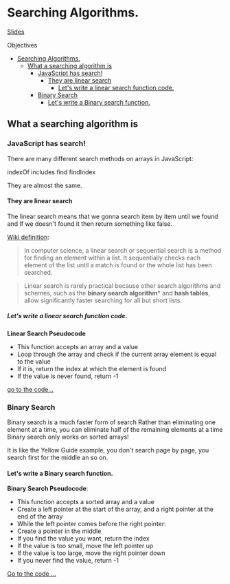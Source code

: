 # Searching Algorithms.

[Slides](https://cs.slides.com/colt_steele/tries-21)

Objectives

- [Searching Algorithms.](#searching-algorithms)
  - [What a searching algorithm is](#what-a-searching-algorithm-is)
    - [JavaScript has search!](#javascript-has-search)
      - [They are linear search](#they-are-linear-search)
        - [Let's write a linear search function code.](#lets-write-a-linear-search-function-code)
    - [Binary Search](#binary-search)
      - [Let's write a Binary search function.](#lets-write-a-binary-search-function)

## What a searching algorithm is

### JavaScript has search!
There are many different search methods on arrays in JavaScript:

indexOf
includes
find
findIndex

They are almost the same.

#### They are linear search

The linear search means that we gonna search item by item until we found and If we doesn't found  it then return something like false.

[Wiki definition](https://en.wikipedia.org/wiki/Linear_search#cite_note-FOOTNOTEKnuth1998%C2%A76.1_(%22Sequential_search%22)-1):

> In computer science, a linear search or sequential search is a method for finding an element within a list. It sequentially checks each element of the list until a match is found or the whole list has been searched.

> Linear search is rarely practical because other search algorithms and schemes, such as the **binary search algorithm*** and **hash tables**, allow significantly faster searching for all but short lists.

##### Let's write a linear search function code.

**Linear Search Pseudocode**

- This function accepts an array and a value
- Loop through the array and check if the current array element is equal to the value
- If it is, return the index at which the element is found
- If the value is never found, return -1

[go to the code...](../CourseExercises/Searching/linearSearch.js)

### Binary Search

Binary search is a much faster form of search
Rather than eliminating one element at a time, you can eliminate half of the remaining elements at a time
Binary search only works on sorted arrays!

It is like the Yellow Guide example, you don't search page by page, you search first for the middle an so on.

#### Let's write a Binary search function.

**Binary Search Pseudocode**:

- This function accepts a sorted array and a value
- Create a left pointer at the start of the array, and a right pointer at the end of the array
- While the left pointer comes before the right pointer:
- Create a pointer in the middle
- If you find the value you want, return the index
- If the value is too small, move the left pointer up
- If the value is too large, move the right pointer down
- If you never find the value, return -1

[Go to the code ...](../CourseExercises/Searching/binarySearch.js)
